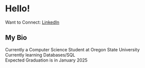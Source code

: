 # Hello! 

Want to Connect: [LinkedIn](https://www.linkedin.com/in/roshan-patel-2b985b2a8)


## My Bio

Currently a Computer Science Student at Oregon State University     
Currently learning Databases/SQL   
Expected Graduation is in January 2025

<!--
**Rpat2/Rpat2** is a ✨ _special_ ✨ repository because its `README.md` (this file) appears on your GitHub profile.

Here are some ideas to get you started:



- 🔭 I’m currently working on ...
- 🌱 I’m currently learning Databases/SQL
- 👯 I’m looking to collaborate on ...
- 🤔 I’m looking for help with ...
- 💬 Ask me about ...
- 📫 How to reach me: ...

- ⚡ Fun fact: ...
-->
